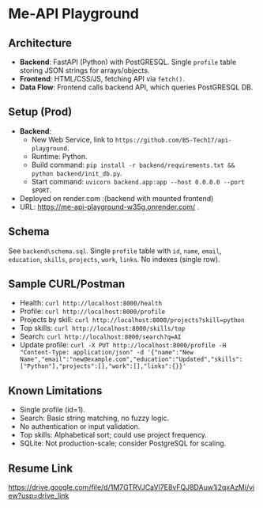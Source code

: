 # Me-API Playground

## Architecture
- **Backend**: FastAPI (Python) with PostGRESQL. Single `profile` table storing JSON strings for arrays/objects.
- **Frontend**: HTML/CSS/JS, fetching API via `fetch()`.
- **Data Flow**: Frontend calls backend API, which queries PostGRESQL DB.

## Setup (Prod)
- **Backend**:
  - New Web Service, link to `https://github.com/BS-Tech17/api-playground`.
  - Runtime: Python.
  - Build command: `pip install -r backend/requirements.txt && python backend/init_db.py`.
  - Start command: `uvicorn backend.app:app --host 0.0.0.0 --port $PORT`.
- Deployed on render.com :(backend with mounted frontend)
 - URL: https://me-api-playground-w35g.onrender.com/ .

## Schema
See `backend\schema.sql`. Single `profile` table with `id`, `name`, `email`, `education`, `skills`, `projects`, `work`, `links`. No indexes (single row).

## Sample CURL/Postman
- Health: `curl http://localhost:8000/health`
- Profile: `curl http://localhost:8000/profile`
- Projects by skill: `curl http://localhost:8000/projects?skill=python`
- Top skills: `curl http://localhost:8000/skills/top`
- Search: `curl http://localhost:8000/search?q=AI`
- Update profile: `curl -X PUT http://localhost:8000/profile -H "Content-Type: application/json" -d '{"name":"New Name","email":"new@example.com","education":"Updated","skills":["Python"],"projects":[],"work":[],"links":{}}'`

## Known Limitations
- Single profile (id=1).
- Search: Basic string matching, no fuzzy logic.
- No authentication or input validation.
- Top skills: Alphabetical sort; could use project frequency.
- SQLite: Not production-scale; consider PostgreSQL for scaling.

## Resume  Link
https://drive.google.com/file/d/1M7GTRVJCaVl7E8vFQJ8DAuw1i2qxAzMi/view?usp=drive_link 
 
